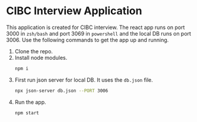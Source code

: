 # CIBC Interview Application
This application is created for CIBC interview. The react app runs on port 3000 in `zsh/bash` and port 3069 in `powershell` and the local DB runs on port 3006. Use the following commands to get the app up and running. 

1. Clone the repo. 
2. Install node modules. 
    ```sh
    npm i
    ```
3. First run json server for local DB. It uses the `db.json` file.
    ```sh
    npx json-server db.json --PORT 3006
    ```
4. Run the app.
    ```sh
    npm start
    ```
